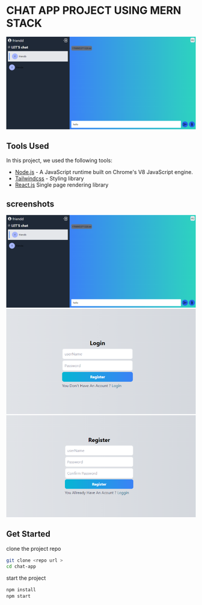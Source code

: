 # CHAT APP PROJECT USING MERN STACK
![logo](https://github.com/aymen-000/chat-app-/blob/master/images/Capture.PNG)
## Tools Used
In this project, we used the following tools:

- [Node.js](https://nodejs.org/en) - A JavaScript runtime built on Chrome's V8 JavaScript engine.
- [Tailwindcss](https://tailwindcss.com/) - Styling library 
- [React.js](https://fr.legacy.reactjs.org/) Single page rendering library 

## screenshots 
![Example Image](images\Capture.PNG)
![Example Image](images\Capture1.PNG)
![Example Image](images\Capture2.PNG)

## Get Started 
clone the project repo 
```bash
git clone <repo url >
cd chat-app 
```
start the project 
```bash
npm install
npm start
```
